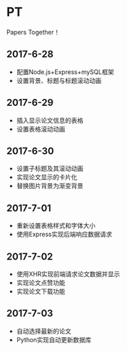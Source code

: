 # PT
Papers Together！

## 2017-6-28
* 配置Node.js+Express+mySQL框架
* 设置背景、标题与标题滚动动画

## 2017-6-29
* 插入显示论文信息的表格
* 设置表格滚动动画

## 2017-6-30
* 设置子标题及其滚动动画
* 实现论文显示的卡片化
* 替换图片背景为渐变背景

## 2017-7-01
* 重新设置表格样式和字体大小
* 使用Express实现后端响应数据请求

## 2017-7-02
* 使用XHR实现前端请求论文数据并显示
* 实现论文点赞功能
* 实现论文下载功能

## 2017-7-03
* 自动选择最新的论文
* Python实现自动更新数据库